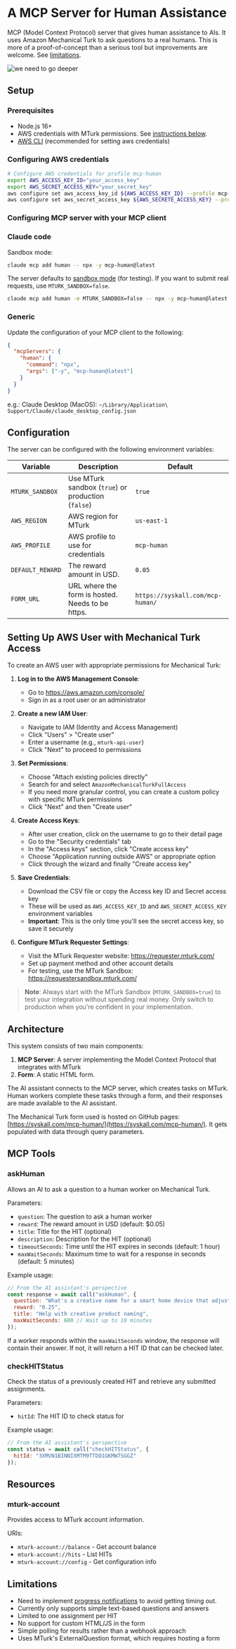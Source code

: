 # A MCP Server for Human Assistance

MCP (Model Context Protocol) server that gives human assistance to AIs. It uses Amazon Mechanical Turk to ask questions to a real humans. This is more of a proof-of-concept than a serious tool but improvements are welcome. See [limitations](#limitations).

![we need to go deeper](./deeper.gif)

## Setup

### Prerequisites

- Node.js 16+
- AWS credentials with MTurk permissions. See [instructions below](#setting-up-aws-user-with-mechanical-turk-access).
- [AWS CLI](https://docs.aws.amazon.com/cli/latest/userguide/getting-started-install.html) (recommended for setting aws credentials)

### Configuring AWS credentials

```sh
# Configure AWS credentials for profile mcp-human
export AWS_ACCESS_KEY_ID="your_access_key"
export AWS_SECRET_ACCESS_KEY="your_secret_key"
aws configure set aws_access_key_id ${AWS_ACCESS_KEY_ID} --profile mcp-human
aws configure set aws_secret_access_key ${AWS_SECRETE_ACCESS_KEY} --profile mcp-human
```

### Configuring MCP server with your MCP client

### Claude code

Sandbox mode:

```sh
claude mcp add human -- npx -y mcp-human@latest 
```

The server defaults to [sandbox mode](https://workersandbox.mturk.com/) (for testing). If you want to submit real requests, use `MTURK_SANDBOX=false`.

```sh
claude mcp add human -e MTURK_SANDBOX=false -- npx -y mcp-human@latest 
```

### Generic

Update the configuration of your MCP client to the following: 

```json
{
  "mcpServers": {
    "human": {
      "command": "npx",
      "args": ["-y", "mcp-human@latest"]
    }
  }
}
```

e.g.: Claude Desktop (MacOS): `~/Library/Application\ Support/Claude/claude_desktop_config.json`

## Configuration

The server can be configured with the following environment variables:

| Variable | Description | Default |
|----------|-------------|---------|
| `MTURK_SANDBOX` | Use MTurk sandbox (`true`) or production (`false`) | `true` |
| `AWS_REGION` | AWS region for MTurk | `us-east-1` |
| `AWS_PROFILE` | AWS profile to use for credentials | `mcp-human` |
| `DEFAULT_REWARD` | The reward amount in USD. | `0.05` |
| `FORM_URL` | URL where the form is hosted. Needs to be https. | `https://syskall.com/mcp-human/` |

## Setting Up AWS User with Mechanical Turk Access

To create an AWS user with appropriate permissions for Mechanical Turk:

1. **Log in to the AWS Management Console**:
   - Go to https://aws.amazon.com/console/
   - Sign in as a root user or an administrator

2. **Create a new IAM User**:
   - Navigate to IAM (Identity and Access Management)
   - Click "Users" > "Create user"
   - Enter a username (e.g., `mturk-api-user`)
   - Click "Next" to proceed to permissions

3. **Set Permissions**:
   - Choose "Attach existing policies directly"
   - Search for and select `AmazonMechanicalTurkFullAccess`
   - If you need more granular control, you can create a custom policy with specific MTurk permissions
   - Click "Next" and then "Create user"

4. **Create Access Keys**:
   - After user creation, click on the username to go to their detail page
   - Go to the "Security credentials" tab
   - In the "Access keys" section, click "Create access key"
   - Choose "Application running outside AWS" or appropriate option
   - Click through the wizard and finally "Create access key"

5. **Save Credentials**:
   - Download the CSV file or copy the Access key ID and Secret access key 
   - These will be used as `AWS_ACCESS_KEY_ID` and `AWS_SECRET_ACCESS_KEY` environment variables
   - **Important**: This is the only time you'll see the secret access key, so save it securely

6. **Configure MTurk Requester Settings**:
   - Visit the MTurk Requester website: https://requester.mturk.com/
   - Set up payment method and other account details
   - For testing, use the MTurk Sandbox: https://requestersandbox.mturk.com/

> **Note**: Always start with the MTurk Sandbox (`MTURK_SANDBOX=true`) to test your integration without spending real money. Only switch to production when you're confident in your implementation.

## Architecture

This system consists of two main components:

1. **MCP Server**: A server implementing the Model Context Protocol that integrates with MTurk
2. **Form**: A static HTML form.

The AI assistant connects to the MCP server, which creates tasks on MTurk. Human workers complete these tasks through a form, and their responses are made available to the AI assistant.

The Mechanical Turk form used is hosted on GitHub pages: [https://syskall.com/mcp-human/](https://syskall.com/mcp-human/). It gets populated with data through query parameters.

## MCP Tools

### askHuman

Allows an AI to ask a question to a human worker on Mechanical Turk.

Parameters:
- `question`: The question to ask a human worker
- `reward`: The reward amount in USD (default: $0.05)
- `title`: Title for the HIT (optional)
- `description`: Description for the HIT (optional)
- `timeoutSeconds`: Time until the HIT expires in seconds (default: 1 hour)
- `maxWaitSeconds`: Maximum time to wait for a response in seconds (default: 5 minutes)

Example usage:
```javascript
// From the AI assistant's perspective
const response = await call("askHuman", {
  question: "What's a creative name for a smart home device that adjusts lighting based on mood?",
  reward: "0.25",
  title: "Help with creative product naming",
  maxWaitSeconds: 600 // Wait up to 10 minutes
});
```

If a worker responds within the `maxWaitSeconds` window, the response will contain their answer. If not, it will return a HIT ID that can be checked later.

### checkHITStatus

Check the status of a previously created HIT and retrieve any submitted assignments.

Parameters:
- `hitId`: The HIT ID to check status for

Example usage:
```javascript
// From the AI assistant's perspective
const status = await call("checkHITStatus", {
  hitId: "3XMVN1BINNIXMTM9TTDO1GKMW7SGGZ"
});
```

## Resources

### mturk-account

Provides access to MTurk account information.

URIs:
- `mturk-account://balance` - Get account balance
- `mturk-account://hits` - List HITs
- `mturk-account://config` - Get configuration info

## Limitations

- Need to implement [progress notifications](https://github.com/modelcontextprotocol/typescript-sdk/issues/461) to avoid getting timing out.
- Currently only supports simple text-based questions and answers
- Limited to one assignment per HIT
- No support for custom HTML/JS in the form
- Simple polling for results rather than a webhook approach
- Uses MTurk's ExternalQuestion format, which requires hosting a form